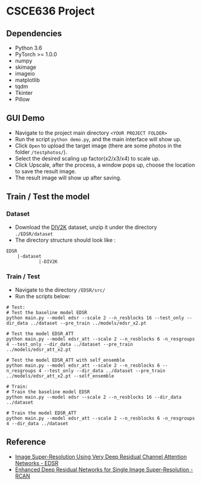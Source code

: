 # CSCE636 Project

## Dependencies 
* Python 3.6
* PyTorch >= 1.0.0
* numpy
* skimage
* imageio
* matplotlib
* tqdm
* Tkinter
* Pillow

## GUI Demo
* Navigate to the project main directory ```<YOUR PROJECT FOLDER>```
* Run the script ```python demo.py```, and the main interface will show up.
* Click ```Open``` to upload the target image (there are some photos in the folder ```/testphotos/```).
* Select the desired scaling up factor(x2/x3/x4) to scale up.
* Click Upscale, after the process, a window pops up, choose the location to save the result image.
* The result image will show up after saving.

## Train / Test the model
### Dataset 
* Download the [DIV2K](https://drive.google.com/file/d/113H4VkUjtI5Cv9ZiFy3blnOEFqrEf7hD/view?usp=sharing) dataset, unzip it under the directory ```./EDSR/dataset```
* The directory structure should look like :
```
EDSR
    |-dataset
            |-DIV2K
```
### Train / Test
* Navigate to the directory ```/EDSR/src/```
* Run the scripts below:
```
# Test:
# Test the baseline model EDSR
python main.py --model edsr --scale 2 --n_resblocks 16 --test_only --dir_data ../dataset --pre_train ../models/edsr_x2.pt

# Test the model EDSR_ATT
python main.py --model edsr_att --scale 2 --n_resblocks 6 -n_resgroups 4 --test_only --dir_data ../dataset --pre_train ../models/edsr_att_x2.pt

# Test the model EDSR_ATT with self_ensemble
python main.py --model edsr_att --scale 2 --n_resblocks 6 --n_resgroups 4 --test_only --dir_data ../dataset --pre_train ../models/edsr_att_x2.pt --self_ensemble

# Train:
# Train the baseline model EDSR
python main.py --model edsr --scale 2 --n_resblocks 16 --dir_data ../dataset

# Train the model EDSR_ATT
python main.py --model edsr_att --scale 2 --n_resblocks 6 -n_resgroups 4 --dir_data ../dataset
```


## Reference
* [Image Super-Resolution Using Very Deep
Residual Channel Attention Networks - EDSR](https://github.com/thstkdgus35/EDSR-PyTorch)
* [Enhanced Deep Residual Networks for Single Image Super-Resolution - RCAN](https://github.com/yulunzhang/RCAN)
